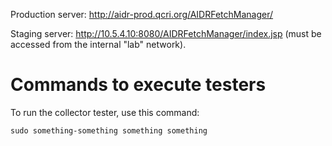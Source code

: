 Production server: http://aidr-prod.qcri.org/AIDRFetchManager/

Staging server: http://10.5.4.10:8080/AIDRFetchManager/index.jsp (must be accessed from the internal "lab" network).

# Commands to execute testers

To run the collector tester, use this command:

`sudo something-something something something`